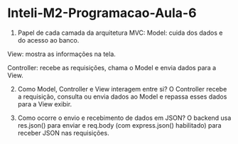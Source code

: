 # Inteli-M2-Programacao-Aula-6


1. Papel de cada camada da arquitetura MVC:
Model: cuida dos dados e do acesso ao banco.

View: mostra as informações na tela.

Controller: recebe as requisições, chama o Model e envia dados para a View.

2. Como Model, Controller e View interagem entre si?
O Controller recebe a requisição, consulta ou envia dados ao Model e repassa esses dados para a View exibir.

3. Como ocorre o envio e recebimento de dados em JSON?
O backend usa res.json() para enviar e req.body (com express.json() habilitado) para receber JSON nas requisições.

